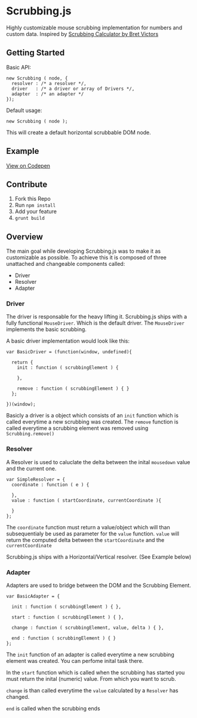 # Scrubbing.js

Highly customizable mouse scrubbing implementation for numbers and custom data.
Inspired by [Scrubbing Calculator by Bret Victors](http://worrydream.com/ScrubbingCalculator/)

## Getting Started

Basic API:

    new Scrubbing ( node, {
      resolver : /* a resolver */,
      driver   : /* a driver or array of Drivers */,
      adapter  : /* an adapter */
    });

Default usage:

    new Scrubbing ( node );

This will create a default horizontal scrubbable DOM node.

## Example

[View on Codepen](http://codepen.io/FWeinb/pen/8fd14e108c720daa1ec362c3fb948280)

## Contribute

  1. Fork this Repo
  2. Run `npm install`
  3. Add your feature
  4. `grunt build`

## Overview

The main goal while developing Scrubbing.js was to make it as customizable as possible. To achieve this it is composed of three unattached and changeable components called:

  * Driver
  * Resolver
  * Adapter


### Driver

The driver is responsable for the heavy lifting it. Scrubbing.js ships with a fully functional `MouseDriver`.
Which is the default driver. The `MouseDriver` implements the basic scrubbing.

A basic driver implementation would look like this:

    var BasicDriver = (function(window, undefined){

      return {
        init : function ( scrubbingElement ) {

        },

        remove : function ( scrubbingElement ) { }
      };

    })(window);

Basicly a driver is a object which consists of an `init` function which is called everytime a new scrubbing was created.
The `remove` function is called everytime a scrubbing element was removed using `Scrubbing.remove()`


### Resolver

A Resolver is used to caluclate the delta between the inital `mousedown` value and the current one.

    var SimpleResolver = {
      coordinate : function ( e ) {

      },
      value : function ( startCoordinate, currentCoordinate ){

      }
    };

The `coordinate` function must return a value/object which will than subsequentialy be used as parameter for the `value` function. `value` will return the computed delta between the `startCoordinate` and the `currentCoordinate`

Scrubbing.js ships with a Horizontal/Vertical resolver. (See Example below)

### Adapter

Adapters are used to bridge between the DOM and the Scrubbing Element.

    var BasicAdapter = {

      init : function ( scrubbingElement ) { },

      start : function ( scrubbingElement ) { },

      change : function ( scrubbingElement, value, delta ) { },

      end : function ( scrubbingElement ) { }
    };

The `init` function of an adapter is called everytime a new scrubbing element was created. You can perfome inital task there.

In the `start` function which is called when the scrubbing has started you must return the inital (numeric) value. From which you want to scrub.

`change` is than called everytime the `value` calculated by a `Resolver` has changed.

`end` is called when the scrubbing ends

